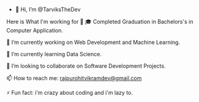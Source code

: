 - 👋 Hi, I’m @TarviksTheDev
  
Here is What I'm working for 👋
🎓 Completed Graduation in Bachelors's in Computer Application.

🔭 I’m currently working on Web Development and Machine Learning.

🌱 I’m currently learning Data Science.

👯 I’m looking to collaborate on Software Development Projects.

📫 How to reach me: rajpurohitvikramdev@gmail.com

⚡ Fun fact: i'm crazy about coding and i'm lazy to.
